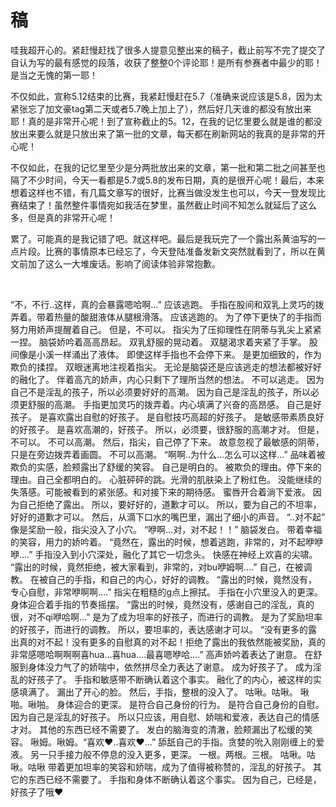 # 稿

哇我超开心的。紧赶慢赶找了很多人提意见整出来的稿子，截止前写不完了提交了自认为写的最有感觉的段落，收获了整整0个评论耶！是所有参赛者中最少的耶！是当之无愧的第一耶！

不仅如此，宣称5.12结束的比赛，我紧赶慢赶在5.7（准确来说应该是5.8，因为太紧张忘了加文豪tag第二天或者5.7晚上加上了），然后好几天谁的都没有放出来耶！真的是非常开心呢！到了宣称截止的5。12，在我的记忆里要么就是谁的都没放出来要么就是只放出来了第一批的文章，每天都在刷新网站的我真的是非常的开心呢！

不仅如此，在我的记忆里至少是分两批放出来的文章，第一批和第二批之间甚至也隔了不少时间，今天一看都是5.7或5.8的发布日期，真的是很开心呢！最后，本来想着这样也不错，有几篇文章写的很好，比赛当做没发生也可以，今天一登发现比赛结束了！虽然整件事情宛如我活在梦里，虽然截止时间不知怎么就延后了这么多，但是真的非常开心呢！

累了。可能真的是我记错了吧。就这样吧。最后是我玩完了一个露出系黄油写的一点片段。比赛的事情原本已经忘了，今天登陆准备发新文突然就看到了，所以在黄文前加了这么一大堆废话。影响了阅读体验非常抱歉。

  

“不，不行..这样，真的会暴露嗯哈啊…”
应该逃跑。
手指在股间和双乳上灵巧的拨弄着。带着热量的酸甜液体从腿根滑落。
应该逃跑的。
为了停下更快了的手指而努力用娇声提醒着自己。
但是，不可以。
指尖为了压抑理性在阴蒂与乳尖上紧紧一捏。
脑袋娇吟着高高昂起。
双乳舒服的晃动着。
双腿渴求着夹紧了手掌。
股间像是小溪一样涌出了液体。
即使这样手指也不会停下来。
是更加细致的，作为欺负的揉捏。
双眼迷离地注视着指尖。
无论是脑袋还是应该逃走的想法都被好好的融化了。
伴着高亢的娇声，内心只剩下了理所当然的想法。
不可以逃走。
因为自己不是淫乱的孩子，所以必须要好好的高潮。
因为自己是淫乱的孩子，所以必须更舒服的高潮。
手指更加灵巧的拨弄着。内心填满了兴奋的高昂感。
自己是好孩子。
是喜欢露出自慰的好孩子。
是自慰技巧高超的好孩子。
是敏感带素质良好的好孩子。
是喜欢高潮的，好孩子。
所以，必须要，很舒服的高潮才对。
但是，不可以。
不可以高潮。
然后，指尖，自己停了下来。
故意忽视了最敏感的阴蒂，只是在旁边拨弄着画圆。
不可以高潮。
“啊啊..为什么…怎么可以这样…”
品味着被欺负的实感，脸颊露出了舒缓的笑容。
自己是明白的。
被欺负的理由。停下来的理由。自己全都明白的。
心脏砰砰的跳。光滑的肌肤染上了粉红色。
没能继续的失落感。可能被看到的紧张感。和对接下来的期待感。
蜜唇开合着淌下爱液。
因为自己拒绝了露出。
所以，要好好的，道歉才可以。
所以，要为自己的不坦率，好好的道歉才可以。
然后，从滴下口水的嘴巴里，漏出了细小的声音。
“..对不起”
像是奖励一般，指尖没入了小穴。
“咿啊…对，对不起！！”
脑袋发白。
带着幸福的笑容，用力的娇吟着。
“竟然在，露出的时候，想着逃跑，非常的，对不起咿咿咿….”
手指没入到小穴深处，融化了其它一切念头。
快感在神经上欢喜的尖啸。
“露出的时候，竟然拒绝，被大家看到，非常的，对bu咿姆啊….”
自己，在被调教。
在被自己的手指，和自己的内心，好好的调教。
“露出的时候，竟然没有，专心自慰，非常咿啊啊….”
指尖在粗糙的g点上擦拭。
手指在小穴里没入的更深。
身体迎合着手指的节奏摇摆。
“露出的时候，竟然没有，感谢自己的淫乱，真的很，对不qi咿哈啊…”
是为了成为坦率的好孩子，而进行的调教。
是为了奖励坦率的好孩子，而进行的调教。
所以，要坦率的，表达感谢才可以。
“没有更多的露出真的对不起！没有更多的自慰真的对不起！拒绝了露出的我依然能被奖励，真的非常感嗯哈啊啊啊喜hua…喜hua….最喜嗯咿哈….”
高声娇吟着表达了谢意。
在舒服到身体没力气了的娇喘中，依然拼尽全力表达了谢意。
成为好孩子了。
成为淫乱的好孩子了。
手指和敏感带不断确认着这个事实。
融化了的内心，被这样的实感填满了。
漏出了开心的脸。
然后，手指，整根的没入了。
咕啾。咕啾。
啾啪。啾啪。
身体迎合的更深。
是符合自己身份的行为。
是符合自己身份的自慰。
因为自己是淫乱的好孩子。
所以只应该，用自慰、娇喘和爱液，表达自己的情感才对。
其他的东西已经不需要了。
发白的脑海变的清澈，脸颊漏出了松缓的笑容。
啾姆。啾姆。“喜欢♥..喜欢♥…”
舔舐自己的手指。贪婪的吮入刚刚缠上的爱液。
另一只手接力般不停息的没入更多，更深。
一根。两根。三根。
咕啾。咕啾。咕啾
带着更加坦率的笑容和娇喘，成为了值得被称赞的，淫乱的好孩子。
其它的东西已经不需要了。
手指和身体不断确认着这个事实。
因为自己，已经是，好孩子了哦♥
